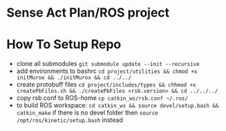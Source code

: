 Sense Act Plan/ROS project
====

How To Setup Repo
==
* clone all submodules ```git submodule update --init --recursive```
* add environments to bashrc ```cd project/utilities && chmod +x initMurox && ./initMurox && cd ../../```
* create protobuff files ```cd project/includes/types && chhmod +x createPbFiles.sh && ./createPbFiles <rsb.version> && cd ../../../```
* copy rsb.conf to ROS-home ```cp catkin_ws/rsb.conf ~/.ros/```
* to build ROS workspace: ```cd catkin_ws && source devel/setup.bash && catkin_make``` if there is no devel folder then ```source /opt/ros/kinetic/setup.bash``` instead
